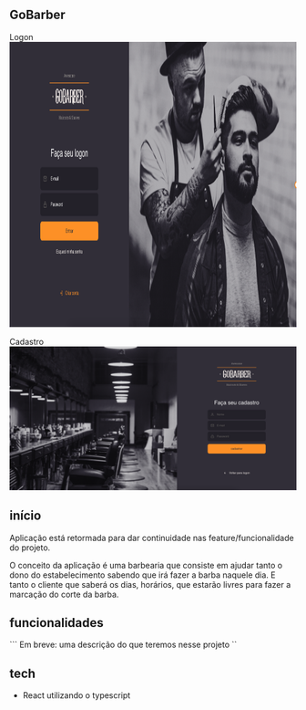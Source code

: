## GoBarber

Logon
<img width="800" height="500" src="https://github.com/Lftho/gobarber-web/blob/master/src/assets/app-assets/tela-02.png" alt="logon" />

Cadastro
<img src="https://github.com/Lftho/gobarber-web/blob/master/src/assets/app-assets/tela-03.png" alt="cadastro" /> 

## início

Aplicação está retormada para dar continuidade nas feature/funcionalidade do projeto.

O conceito da aplicação é uma barbearia que consiste em ajudar tanto o dono do estabelecimento sabendo que irá fazer 
a barba naquele dia. E tanto o cliente que saberá os dias, horários, que estarão livres para fazer a marcação do 
corte da barba.

## funcionalidades

``` Em breve: uma descrição do que teremos nesse projeto ``

## tech

- React utilizando o typescript
